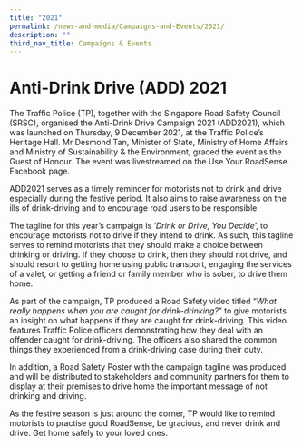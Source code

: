 ```yaml
---
title: "2021"
permalink: /news-and-media/Campaigns-and-Events/2021/
description: ""
third_nav_title: Campaigns & Events
---
```

Anti-Drink Drive (ADD) 2021
==================


The Traffic Police (TP), together with the Singapore Road Safety Council (SRSC), organised the Anti-Drink Drive Campaign 2021 (ADD2021), which was launched on Thursday, 9 December 2021, at the Traffic Police’s Heritage Hall. Mr Desmond Tan, Minister of State, Ministry of Home Affairs and Ministry of Sustainability & the Environment, graced the event as the Guest of Honour. The event was livestreamed on the Use Your RoadSense Facebook page.

ADD2021 serves as a timely reminder for motorists not to drink and drive especially during the festive period. It also aims to raise awareness on the ills of drink-driving and to encourage road users to be responsible.

The tagline for this year’s campaign is ‘_Drink or Drive, You Decide_’, to encourage motorists not to drive if they intend to drink. As such, this tagline serves to remind motorists that they should make a choice between drinking or driving. If they choose to drink, then they should not drive, and should resort to getting home using public transport, engaging the services of a valet, or getting a friend or family member who is sober, to drive them home.

As part of the campaign, TP produced a Road Safety video titled “_What really happens when you are caught for drink-drinking?_” to give motorists an insight on what happens if they are caught for drink-driving. This video features Traffic Police officers demonstrating how they deal with an offender caught for drink-driving. The officers also shared the common things they experienced from a drink-driving case during their duty.

In addition, a Road Safety Poster with the campaign tagline was produced and will be distributed to stakeholders and community partners for them to display at their premises to drive home the important message of not drinking and driving.

As the festive season is just around the corner, TP would like to remind motorists to practise good RoadSense, be gracious, and never drink and drive. Get home safely to your loved ones.

